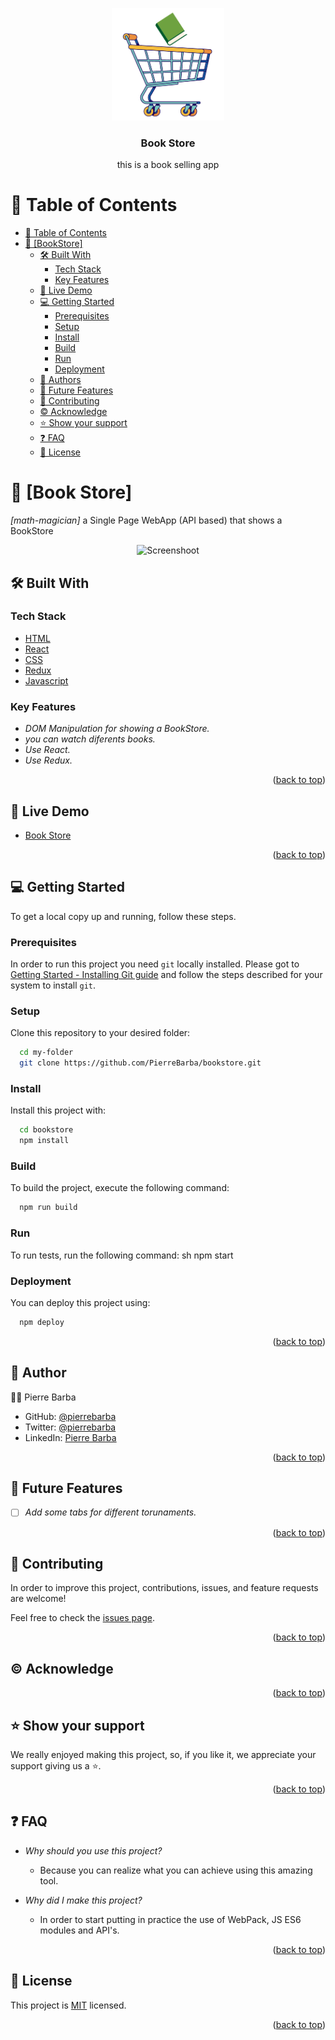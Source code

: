 <a name="readme-top"></a>

<div align="center">

  <img src="carbook.png" alt="logo" width="180"  height="auto" />
  <br/>

  <h3><b>Book Store</b></h3>
  <p>this is a book selling app</p>

</div>

# 📗 Table of Contents

- [📗 Table of Contents](#-table-of-contents)
- [📖 \[BookStore\] ](#-BookStore-)
  - [🛠 Built With ](#-built-with-)
    - [Tech Stack ](#tech-stack-)
    - [Key Features ](#key-features-)
  - [🚀 Live Demo ](#-live-demo-)
  - [💻 Getting Started ](#-getting-started-)
    - [Prerequisites](#prerequisites)
    - [Setup](#setup)
    - [Install](#install)
    - [Build](#build)
    - [Run](#run)
    - [Deployment](#deployment)
  - [👥 Authors ](#-authors-)
  - [🔭 Future Features ](#-future-features-)
  - [🤝 Contributing ](#-contributing-)
  - [© Acknowledge ](#-acknowledge-)
  - [⭐ Show your support ](#-show-your-support-)
  - [❓ FAQ ](#-faq-)
  - [📝 License ](#-license-)

# 📖 [Book Store] <a name="about-project"></a>

*[math-magician]* a Single Page WebApp (API based) that shows a BookStore
<div align="center">

  <img src="inprogress..." alt="Screenshoot" width="550"  height="auto" />
  <br/>

</div>

## 🛠 Built With <a name="built-with"></a>

### Tech Stack <a name="tech-stack"></a>

  <ul>
    <li><a href="https://developer.mozilla.org/en-US/docs/Web/HTML" target="_blank" rel="noopener noreferrer">HTML</a></li>
    <li><a href="https://es.reactjs.org/" target="_blank" rel="noopener noreferrer">React</a></li>
    <li><a href="https://developer.mozilla.org/en-US/docs/Web/CSS" target="_blank" rel="noopener noreferrer">CSS</a></li>
    <li><a href="https://redux.js.org/" target="_blank" rel="noopener noreferrer">Redux</a></li>
    <li><a href="https://developer.mozilla.org/en-US/docs/Web/JavaScript" target="_blank" rel="noopener noreferrer">Javascript</a></li>
  </ul>


### Key Features <a name="key-features"></a>

- *DOM Manipulation for showing a BookStore.*
- *you can watch diferents books.*
- *Use React.*
- *Use Redux.*

<p align="right">(<a href="#readme-top">back to top</a>)</p>


## 🚀 Live Demo <a name="live-demo"></a>

- <a href="in progres..." target="_blank" rel="noopener noreferrer">Book Store</a>


<p align="right">(<a href="#readme-top">back to top</a>)</p>


## 💻 Getting Started <a name="getting-started"></a>

To get a local copy up and running, follow these steps.

### Prerequisites

In order to run this project you need `git` locally installed. Please got to [Getting Started - Installing Git guide](https://git-scm.com/book/en/v2/Getting-Started-Installing-Git) and follow the steps described for your system to install `git`.

### Setup

Clone this repository to your desired folder:
```sh
  cd my-folder
  git clone https://github.com/PierreBarba/bookstore.git
```

### Install

Install this project with:
```sh
  cd bookstore
  npm install
```

### Build

To build the project, execute the following command:
```sh
  npm run build  
```

### Run

To run tests, run the following command:
sh
  npm start


### Deployment

You can deploy this project using:
```sh
  npm deploy
```

<p align="right">(<a href="#readme-top">back to top</a>)</p>


## 👥 Author <a name="author"></a>


👨‍💻 Pierre Barba

- GitHub: <a href="https://github.com/" target="_blank" rel="noopener noreferrer">@pierrebarba</a>
- Twitter: <a href="https://twitter.com/" target="_blank" rel="noopener noreferrer">@pierrebarba</a>
- LinkedIn: <a href="https://linkedin.com/in/" target="_blank" rel="noopener noreferrer">Pierre Barba</a>


<p align="right">(<a href="#readme-top">back to top</a>)</p>


## 🔭 Future Features <a name="future-features"></a>

- [ ] *Add some tabs for different torunaments.*

<p align="right">(<a href="#readme-top">back to top</a>)</p>


## 🤝 Contributing <a name="contributing"></a>

In order to improve this project, contributions, issues, and feature requests are welcome!

Feel free to check the [issues page](../../issues/).


<p align="right">(<a href="#readme-top">back to top</a>)</p>


## © Acknowledge <a name="acknowledge"></a>


<p align="right">(<a href="#readme-top">back to top</a>)</p>


## ⭐ Show your support <a name="support"></a>

We really enjoyed making this project, so, if you like it, we appreciate your support giving us a ⭐.


<p align="right">(<a href="#readme-top">back to top</a>)</p>


## ❓ FAQ <a name="faq"></a>

- *Why should you use this project?*

  - Because you can realize what you can achieve using this amazing tool.

- *Why did I make this project?*

  - In order to start putting in practice the use of WebPack, JS ES6 modules and API's.


<p align="right">(<a href="#readme-top">back to top</a>)</p>


## 📝 License <a name="license"></a>

This project is [MIT](./LICENSE) licensed.

<p align="right">(<a href="#readme-top">back to top</a>)</p>
